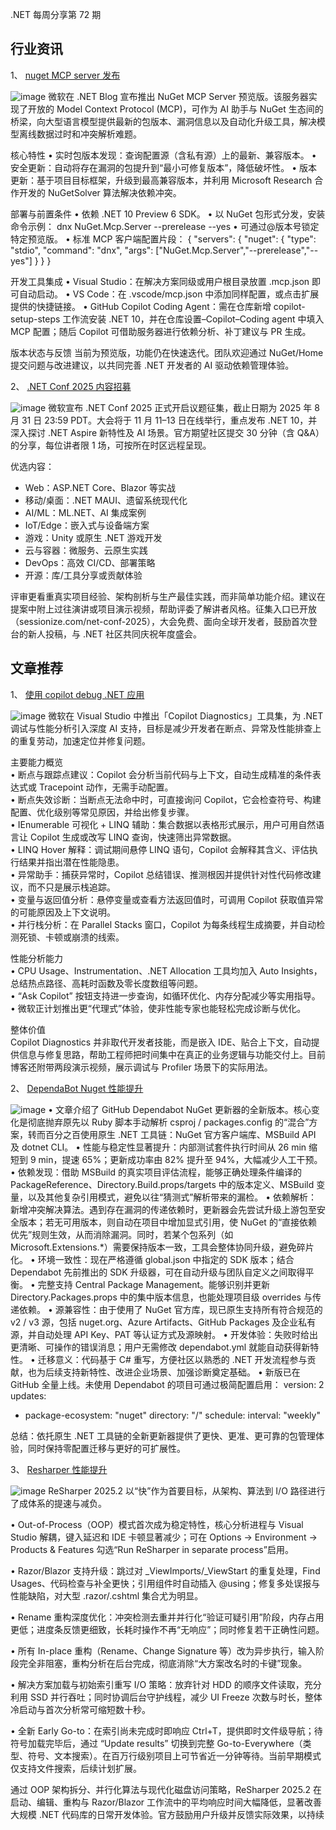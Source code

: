 .NET 每周分享第 72 期
## 行业资讯
1、 [nuget MCP server 发布](https://devblogs.microsoft.com/dotnet/nuget-mcp-server-preview/)

![image](https://raw.githubusercontent.com/DotNETWeekly-io/DotNetWeekly/master/assets/images/issue-1002.png)
微软在 .NET Blog 宣布推出 NuGet MCP Server 预览版。该服务器实现了开放的 Model Context Protocol (MCP)，可作为 AI 助手与 NuGet 生态间的桥梁，向大型语言模型提供最新的包版本、漏洞信息以及自动化升级工具，解决模型离线数据过时和冲突解析难题。

核心特性
• 实时包版本发现：查询配置源（含私有源）上的最新、兼容版本。
• 安全更新：自动将存在漏洞的包提升到“最小可修复版本”，降低破坏性。
• 版本更新：基于项目目标框架，升级到最高兼容版本，并利用 Microsoft Research 合作开发的 NuGetSolver 算法解决依赖冲突。

部署与前置条件
• 依赖 .NET 10 Preview 6 SDK。
• 以 NuGet 包形式分发，安装命令示例：
    dnx NuGet.Mcp.Server --prerelease --yes
• 可通过@版本号锁定特定预览版。
• 标准 MCP 客户端配置片段：
    {
      "servers": {
        "nuget": {
          "type": "stdio",
          "command": "dnx",
          "args": ["NuGet.Mcp.Server","--prerelease","--yes"]
        }
      }
    }

开发工具集成
• Visual Studio：在解决方案同级或用户根目录放置 .mcp.json 即可自动启动。
• VS Code：在 .vscode/mcp.json 中添加同样配置，或点击扩展提供的快捷链接。
• GitHub Copilot Coding Agent：需在仓库新增 copilot-setup-steps 工作流安装 .NET 10，并在仓库设置–Copilot–Coding agent 中填入 MCP 配置；随后 Copilot 可借助服务器进行依赖分析、补丁建议与 PR 生成。

版本状态与反馈
当前为预览版，功能仍在快速迭代。团队欢迎通过 NuGet/Home 提交问题与改进建议，以共同完善 .NET 开发者的 AI 驱动依赖管理体验。

2、 [.NET Conf 2025 内容招募](https://devblogs.microsoft.com/dotnet/dotnet-conf-2025-announcing-the-call-for-content/)

![image](https://raw.githubusercontent.com/DotNETWeekly-io/DotNetWeekly/master/assets/images/issue-977.png)
微软宣布 .NET Conf 2025 正式开启议题征集，截止日期为 2025 年 8 月 31 日 23:59 PDT。大会将于 11 月 11–13 日在线举行，重点发布 .NET 10，并深入探讨 .NET Aspire 新特性及 AI 场景。官方期望社区提交 30 分钟（含 Q&A）的分享，每位讲者限 1 场，可按所在时区远程呈现。

优选内容：
- Web：ASP.NET Core、Blazor 等实战
- 移动/桌面：.NET MAUI、遗留系统现代化
- AI/ML：ML.NET、AI 集成案例
- IoT/Edge：嵌入式与设备端方案
- 游戏：Unity 或原生 .NET 游戏开发
- 云与容器：微服务、云原生实践
- DevOps：高效 CI/CD、部署策略
- 开源：库/工具分享或贡献体验

评审更看重真实项目经验、架构剖析与生产最佳实践，而非简单功能介绍。建议在提案中附上过往演讲或项目演示视频，帮助评委了解讲者风格。征集入口已开放（sessionize.com/net-conf-2025），大会免费、面向全球开发者，鼓励首次登台的新人投稿，与 .NET 社区共同庆祝年度盛会。

## 文章推荐
1、 [使用 copilot debug .NET 应用](https://devblogs.microsoft.com/dotnet/github-copilot-diagnostics-toolset-for-dotnet-in-visual-studio/?hide_banner=true)

![image](https://raw.githubusercontent.com/DotNETWeekly-io/DotNetWeekly/master/assets/images/issue-1020.png)
微软在 Visual Studio 中推出「Copilot Diagnostics」工具集，为 .NET 调试与性能分析引入深度 AI 支持，目标是减少开发者在断点、异常及性能排查上的重复劳动，加速定位并修复问题。

主要能力概览  
• 断点与跟踪点建议：Copilot 会分析当前代码与上下文，自动生成精准的条件表达式或 Tracepoint 动作，无需手动配置。  
• 断点失效诊断：当断点无法命中时，可直接询问 Copilot，它会检查符号、构建配置、优化级别等常见原因，并给出修复步骤。  
• IEnumerable 可视化 + LINQ 辅助：集合数据以表格形式展示，用户可用自然语言让 Copilot 生成或改写 LINQ 查询，快速筛出异常数据。  
• LINQ Hover 解释：调试期间悬停 LINQ 语句，Copilot 会解释其含义、评估执行结果并指出潜在性能隐患。  
• 异常助手：捕获异常时，Copilot 总结错误、推测根因并提供针对性代码修改建议，而不只是展示栈追踪。  
• 变量与返回值分析：悬停变量或查看方法返回值时，可调用 Copilot 获取值异常的可能原因及上下文说明。  
• 并行栈分析：在 Parallel Stacks 窗口，Copilot 为每条线程生成摘要，并自动检测死锁、卡顿或崩溃的线索。

性能分析能力  
• CPU Usage、Instrumentation、.NET Allocation 工具均加入 Auto Insights，总结热点路径、高耗时函数及零长度数组等问题。  
• “Ask Copilot” 按钮支持进一步查询，如循环优化、内存分配减少等实用指导。  
• 微软正计划推出更“代理式”体验，使非性能专家也能轻松完成诊断与优化。

整体价值  
Copilot Diagnostics 并非取代开发者技能，而是嵌入 IDE、贴合上下文，自动提供信息与修复思路，帮助工程师把时间集中在真正的业务逻辑与功能交付上。目前博客还附带两段演示视频，展示调试与 Profiler 场景下的实际用法。

2、 [DependaBot Nuget 性能提升](https://devblogs.microsoft.com/dotnet/the-new-dependabot-nuget-updater/)

![image](https://raw.githubusercontent.com/DotNETWeekly-io/DotNetWeekly/master/assets/images/issue-1008.png)
• 文章介绍了 GitHub Dependabot NuGet 更新器的全新版本。核心变化是彻底抛弃原先以 Ruby 脚本手动解析 csproj / packages.config 的“混合”方案，转而百分之百使用原生 .NET 工具链：NuGet 官方客户端库、MSBuild API 及 dotnet CLI。
• 性能与稳定性显著提升：内部测试套件执行时间从 26 min 缩短到 9 min，提速 65%；更新成功率由 82% 提升至 94%，大幅减少人工干预。
• 依赖发现：借助 MSBuild 的真实项目评估流程，能够正确处理条件编译的 PackageReference、Directory.Build.props/targets 中的版本定义、MSBuild 变量，以及其他复杂引用模式，避免以往“猜测式”解析带来的漏检。
• 依赖解析：新增冲突解决算法。遇到存在漏洞的传递依赖时，更新器会先尝试升级上游包至安全版本；若无可用版本，则自动在项目中增加显式引用，使 NuGet 的“直接依赖优先”规则生效，从而消除漏洞。同时，若某个包系列（如 Microsoft.Extensions.*）需要保持版本一致，工具会整体协同升级，避免碎片化。
• 环境一致性：现在严格遵循 global.json 中指定的 SDK 版本；结合 Dependabot 先前推出的 SDK 升级器，可在自动升级与团队自定义之间取得平衡。
• 完整支持 Central Package Management。能够识别并更新 Directory.Packages.props 中的集中版本信息，也能处理项目级 overrides 与传递依赖。
• 源兼容性：由于使用了 NuGet 官方库，现已原生支持所有符合规范的 v2 / v3 源，包括 nuget.org、Azure Artifacts、GitHub Packages 及企业私有源，并自动处理 API Key、PAT 等认证方式及源映射。
• 开发体验：失败时给出更清晰、可操作的错误消息；用户无需修改 dependabot.yml 就能自动获得新特性。
• 迁移意义：代码基于 C# 重写，方便社区以熟悉的 .NET 开发流程参与贡献，也为后续支持新特性、改进企业场景、加强诊断奠定基础。
• 新版已在 GitHub 全量上线。未使用 Dependabot 的项目可通过极简配置启用：
version: 2
updates:
  - package-ecosystem: "nuget"
    directory: "/"
    schedule:
      interval: "weekly"
  
总结：依托原生 .NET 工具链的全新更新器提供了更快、更准、更可靠的包管理体验，同时保持零配置迁移与更好的可扩展性。

3、 [Resharper 性能提升](https://blog.jetbrains.com/dotnet/2025/08/14/resharper-performance-improvements-2025/)

![image](https://raw.githubusercontent.com/DotNETWeekly-io/DotNetWeekly/master/assets/images/issue-1006.png)
ReSharper 2025.2 以“快”作为首要目标，从架构、算法到 I/O 路径进行了成体系的提速与减负。

• Out-of-Process（OOP）模式首次成为稳定特性，核心分析进程与 Visual Studio 解耦，键入延迟和 IDE 卡顿显著减少；可在 Options → Environment → Products & Features 勾选“Run ReSharper in separate process”启用。

• Razor/Blazor 支持升级：跳过对 _ViewImports/_ViewStart 的重复处理，Find Usages、代码检查与补全更快；引用组件时自动插入 @using；修复多处误报与性能缺陷，对大型 .razor/.cshtml 集合尤为明显。

• Rename 重构深度优化：冲突检测去重并并行化“验证可疑引用”阶段，内存占用更低；进度条反馈更细致，长耗时操作不再“无响应”；同时修复若干正确性问题。

• 所有 In-place 重构（Rename、Change Signature 等）改为异步执行，输入阶段完全非阻塞，重构分析在后台完成，彻底消除“大方案改名时的卡键”现象。

• 解决方案加载与初始索引重写 I/O 策略：放弃针对 HDD 的顺序文件读取，充分利用 SSD 并行吞吐；同时协调后台守护线程，减少 UI Freeze 次数与时长，整体冷启动与首次分析常可缩短数十秒。

• 全新 Early Go-to：在索引尚未完成时即响应 Ctrl+T，提供即时文件级导航；待符号加载完毕后，通过 “Update results” 切换到完整 Go-to-Everywhere（类型、符号、文本搜索）。在百万行级别项目上可节省近一分钟等待。当前早期模式仅支持文件搜索，后续计划扩展。

通过 OOP 架构拆分、并行化算法与现代化磁盘访问策略，ReSharper 2025.2 在启动、编辑、重构与 Razor/Blazor 工作流中的平均响应时间大幅降低，显著改善大规模 .NET 代码库的日常开发体验。官方鼓励用户升级并反馈实际效果，以持续